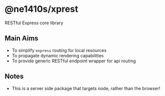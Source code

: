 # @ne1410s/xprest
RESTful Express core library
## Main Aims
 - To simplify `express` routing for local resources
 - To propagate dynamic rendering capabilities
 - To provide generic RESTful endpoint wrapper for api routing

## Notes
 - This is a server side package that targets node, rather than the browser!